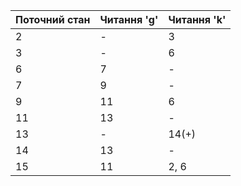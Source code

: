 | Поточний стан | Читання 'g' | Читання 'k' |
|---------------|-------------|-------------|
| 2             | -           | 3           |
| 3             | -           | 6           |
| 6             | 7           | -           |
| 7             | 9           | -           |
| 9             | 11          | 6           |
| 11            | 13          | -           |
| 13            | -          | 14(+)          |
| 14            | 13           | -           |
| 15            | 11        | 2, 6        |
